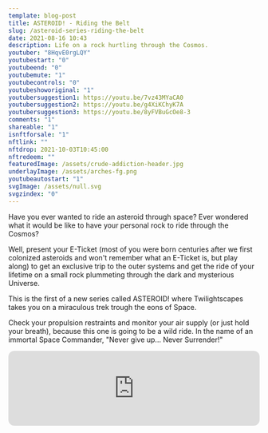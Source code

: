 ```yaml
---
template: blog-post
title: ASTEROID! - Riding the Belt
slug: /asteroid-series-riding-the-belt
date: 2021-08-16 10:43
description: Life on a rock hurtling through the Cosmos.
youtuber: "8HqvE0rgLQY"
youtubestart: "0"
youtubeend: "0"
youtubemute: "1"
youtubecontrols: "0"
youtubeshoworiginal: "1"
youtubersuggestion1: https://youtu.be/7vz43MYaCA0
youtubersuggestion2: https://youtu.be/g4XiKChyK7A
youtubersuggestion3: https://youtu.be/8yFVBuGcOe8-3
comments: "1"
shareable: "1"
isnftforsale: "1"
nftlink: ""
nftdrop: 2021-10-03T10:45:00
nftredeem: ""
featuredImage: /assets/crude-addiction-header.jpg
underlayImage: /assets/arches-fg.png
youtubeautostart: "1"
svgImage: /assets/null.svg
svgzindex: "0"
---
```

Have you ever wanted to ride an asteroid through space? Ever wondered what it would be like to have your personal rock to ride through the Cosmos? 

Well, present your E-Ticket (most of you were born centuries after we first colonized asteroids and won't remember what an E-Ticket is, but play along) to get an exclusive trip to the outer systems and get the ride of your lifetime on a small rock plummeting through the dark and mysterious Universe. 

This is the first of a new series called ASTEROID! where Twilightscapes takes you on a miraculous trek trough the eons of Space. 

Check your propulsion restraints and monitor your air supply (or just hold your breath), because this one is going to be a wild ride. In the name of an immortal Space Commander, "Never give up... Never Surrender!"

<iframe allow="autoplay *; encrypted-media *; fullscreen *" frameborder="0" height="150" style="width:100%;max-width:660px;margin:0 auto;overflow:hidden;background:transparent; border:none;border-radius:12px" sandbox="allow-forms allow-popups allow-same-origin allow-scripts allow-storage-access-by-user-activation allow-top-navigation-by-user-activation" src="https://embed.music.apple.com/us/album/in-the-waiting-line-feat-sophie-barker/1326613056?i=1326613564"></iframe>